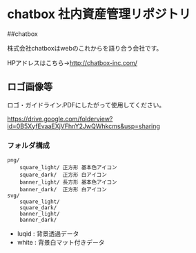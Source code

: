 # chatbox 社内資産管理リポジトリ

##chatbox

株式会社chatboxはwebのこれからを語り合う会社です。

HPアドレスはこちら→http://chatbox-inc.com/

## ロゴ画像等

ロゴ・ガイドライン.PDFにしたがって使用してください。

https://drive.google.com/folderview?id=0B5XyfEvaaEXjVFhnY2JwQWhkcms&usp=sharing

### フォルダ構成

````
png/
	square_light/ 正方形 基本色アイコン
	square_dark/  正方形 白アイコン
	banner_light/ 長方形 基本色アイコン
	banner_dark/  正方形 白アイコン
svg/ 
	square_light/
	square_dark/
	banner_light/ 
	banner_dark/ 
````

- luqid : 背景透過データ
- white : 背景白マット付きデータ


